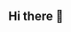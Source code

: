 ## Hi there 👋

<!--
✨About Me✨

GIT Student at ASU from Phoenix, AZ.

- 🔭 I’m studying Graphic Information Technology
- 🌱 I’m currently learning HTML in GIT 215!
- 😄 Pronouns: She/Her

-->

